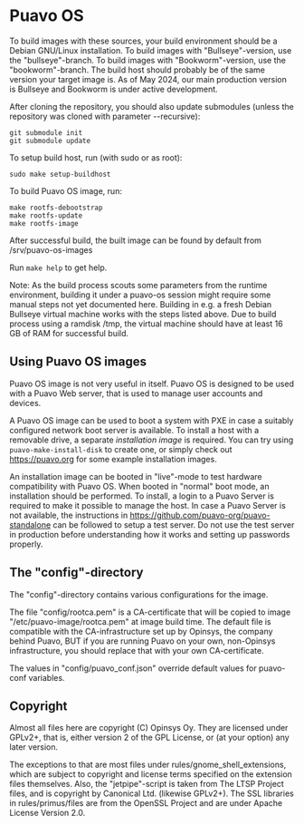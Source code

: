 # Puavo OS

To build images with these sources,
your build environment should be a Debian GNU/Linux
installation.  To build images with "Bullseye"-version,
use the "bullseye"-branch.  To build images with "Bookworm"-version,
use the "bookworm"-branch.  The build host should probably be
of the same version your target image is.  As of May 2024,
our main production version is Bullseye and Bookworm
is under active development.

After cloning the repository, you should also update
submodules (unless the repository was cloned with parameter --recursive):

    git submodule init
    git submodule update

To setup build host, run (with sudo or as root):

    sudo make setup-buildhost

To build Puavo OS image, run:

    make rootfs-debootstrap
    make rootfs-update
    make rootfs-image

After successful build, the built image can be found by
default from /srv/puavo-os-images

Run `make help` to get help.

Note: As the build process scouts some parameters from the runtime
environment, building it under a puavo-os session might require
some manual steps not yet documented here. Building in e.g. a
fresh Debian Bullseye virtual machine works with the steps listed
above. Due to build process using a ramdisk /tmp, the virtual
machine should have at least 16 GB of RAM for successful build.

## Using Puavo OS images

Puavo OS image is not very useful in itself.
Puavo OS is designed to be used with a Puavo Web
server, that is used to manage user accounts
and devices.

A Puavo OS image can be used to boot a system with PXE
in case a suitably configured network boot server
is available.  To install a host with a removable drive,
a separate _installation image_ is required.
You can try using ``puavo-make-install-disk`` to create
one, or simply check out https://puavo.org for
some example installation images.

An installation image can be booted in "live"-mode
to test hardware compatibility with Puavo OS.
When booted in "normal" boot mode, an installation
should be performed.  To install, a login to
a Puavo Server is required to make it possible to
manage the host.  In case a Puavo Server is not
available, the instructions in
https://github.com/puavo-org/puavo-standalone
can be followed to setup a test server.
Do not use the test server in production before
understanding how it works and setting up
passwords properly.

## The "config"-directory

The "config"-directory contains various configurations for the image.

The file "config/rootca.pem" is a CA-certificate that will be copied to
image "/etc/puavo-image/rootca.pem" at image build time.  The default file
is compatible with the CA-infrastructure set up by Opinsys, the company
behind Puavo, BUT if you are running Puavo on your own, non-Opinsys
infrastructure, you should replace that with your own CA-certificate.

The values in "config/puavo_conf.json" override default values
for puavo-conf variables.

## Copyright

Almost all files here are copyright (C) Opinsys Oy.  They are licensed
under GPLv2+, that is, either version 2 of the GPL License, or (at your
option) any later version.

The exceptions to that are most files under rules/gnome_shell_extensions,
which are subject to copyright and license terms specified on the extension
files themselves.  Also, the "jetpipe"-script is taken from The LTSP Project
files, and is copyright by Canonical Ltd. (likewise GPLv2+).  The SSL
libraries in rules/primus/files are from the OpenSSL Project and are under
Apache License Version 2.0.

